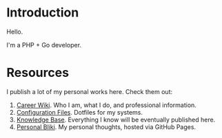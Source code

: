 # Introduction

Hello.

I'm a PHP + Go developer.

# Resources

I publish a lot of my personal works here. Check them out:

1. [Career Wiki](https://github.com/ganiulis/ganiulis/wiki). Who I am, what I do, and professional information.
2. [Configuration Files](https://github.com/ganiulis/dotfiles). Dotfiles for my systems.
3. [Knowledge Base](https://github.com/ganiulis/knowledge-base). Everything I know will be eventually published here.
4. [Personal Bliki](https://ganiulis.github.io). My personal thoughts, hosted via GitHub Pages.

